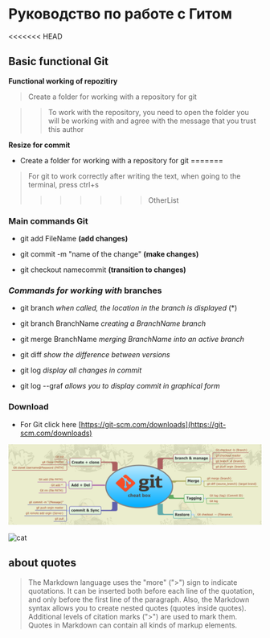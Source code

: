 # Руководство по работе с Гитом

<<<<<<< HEAD
## Basic functional Git ##

**Functional working of repozitiry**

> Create a folder for working with a repository for git

>>To work with the repository, you need to open the folder you will be working with and agree with the message that you trust this author

**Resize for commit**
+ Create a folder for working with a repository for git
=======
>For git to work correctly after writing the text, when going to the terminal, press ctrl+s
>>>>>>> OtherList

### Main commands Git

* git add FileName **(add changes)**

* git commit -m "name of the change" **(make changes)**

* git checkout namecommit **(transition to changes)**

### *Commands for working with* __branches__ ###

+ git branch *when called, the location in the branch is displayed* (*)

+ git branch BranchName *creating a BranchName branch*

+ git merge BranchName *merging BranchName into an active branch*

+ git diff *show the difference between versions*

+  git log *display all changes in commit*

+ git log --graf *allows you to display commit in graphical form*

### Download ###

* For Git click here [https://git-scm.com/downloads](https://git-scm.com/downloads)

![git functions](git1.png)


![cat](https://proprikol.ru/wp-content/uploads/2020/08/krasivye-kartinki-kotikov-17.jpg "Cat")


 ## about quotes
 
> The Markdown language uses the "more" (">") sign to indicate quotations. It can be inserted both before each line of the quotation, and only before the first line of the paragraph. Also, the Markdown syntax allows you to create nested quotes (quotes inside quotes). Additional levels of citation marks (">") are used to mark them. Quotes in Markdown can contain all kinds of markup elements.

